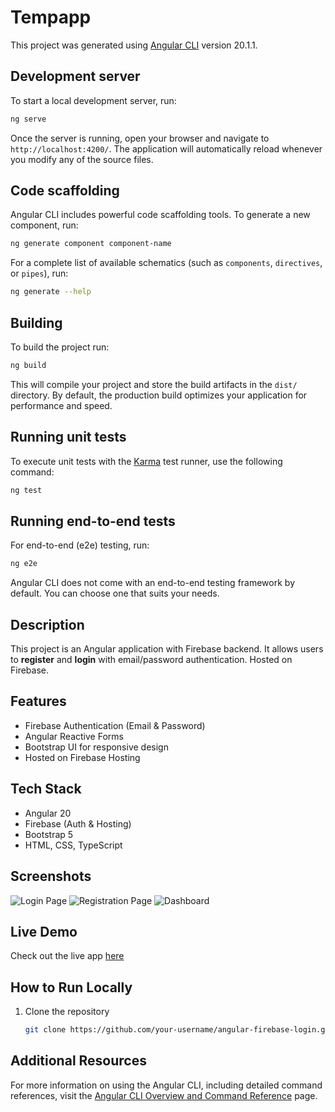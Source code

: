 # Tempapp

This project was generated using [Angular CLI](https://github.com/angular/angular-cli) version 20.1.1.

## Development server

To start a local development server, run:

```bash
ng serve
```

Once the server is running, open your browser and navigate to `http://localhost:4200/`. The application will automatically reload whenever you modify any of the source files.

## Code scaffolding

Angular CLI includes powerful code scaffolding tools. To generate a new component, run:

```bash
ng generate component component-name
```

For a complete list of available schematics (such as `components`, `directives`, or `pipes`), run:

```bash
ng generate --help
```

## Building

To build the project run:

```bash
ng build
```

This will compile your project and store the build artifacts in the `dist/` directory. By default, the production build optimizes your application for performance and speed.

## Running unit tests

To execute unit tests with the [Karma](https://karma-runner.github.io) test runner, use the following command:

```bash
ng test
```

## Running end-to-end tests

For end-to-end (e2e) testing, run:

```bash
ng e2e
```

Angular CLI does not come with an end-to-end testing framework by default. You can choose one that suits your needs.


## Description
This project is an Angular application with Firebase backend. It allows users to **register** and **login** with email/password authentication. Hosted on Firebase.

## Features
- Firebase Authentication (Email & Password)
- Angular Reactive Forms
- Bootstrap UI for responsive design
- Hosted on Firebase Hosting

## Tech Stack
- Angular 20
- Firebase (Auth & Hosting)
- Bootstrap 5
- HTML, CSS, TypeScript

## Screenshots
![Login Page](./screenshots/login.png)
![Registration Page](./screenshots/register.png)
![Dashboard](./screenshots/dashboard.png)

## Live Demo
Check out the live app [here](https://application-form-98df6.web.app)

## How to Run Locally
1. Clone the repository  
   ```bash
   git clone https://github.com/your-username/angular-firebase-login.git

## Additional Resources

For more information on using the Angular CLI, including detailed command references, visit the [Angular CLI Overview and Command Reference](https://angular.dev/tools/cli) page.

